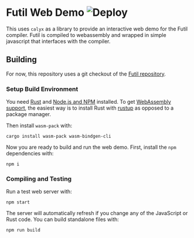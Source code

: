 # Futil Web Demo ![Deploy](https://github.com/cucapra/futil-site/workflows/Deploy/badge.svg)
This uses `calyx` as a library to provide an interactive
web demo for the Futil compiler. Futil is compiled to webassembly
and wrapped in simple javascript that interfaces with the compiler.

## Building
For now, this repository uses a git checkout of the [Futil repository](https://github.com/cucapra/futil).

### Setup Build Environment

You need [Rust](https://www.rust-lang.org/install.html) and [Node.js and NPM](https://www.npmjs.com/get-npm) installed.
To get [WebAssembly support](https://rustwasm.github.io/wasm-pack/book/quickstart.html), the easiest way is to install Rust with [rustup](https://rustup.rs) as opposed to a package manager.

Then install `wasm-pack` with:

``` shell
cargo install wasm-pack wasm-bindgen-cli
```

Now you are ready to build and run the web demo. First, install the `npm` dependencies with:

``` shell
npm i
```

### Compiling and Testing

Run a test web server with:

``` shell
npm start
```

The server will automatically refresh if you change any of the JavaScript or Rust code.
You can build standalone files with:

``` shell
npm run build
```

